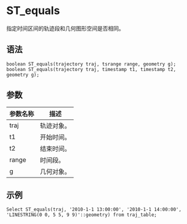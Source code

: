 # ST\_equals

指定时间区间的轨迹段和几何图形空间是否相同。

## 语法

```
boolean ST_equals(trajectory traj, tsrange range, geometry g);
boolean ST_equals(trajectory traj, timestamp t1, timestamp t2, geometry g);
```

## 参数

|参数名称|描述|
|----|--|
|traj|轨迹对象。|
|t1|开始时间。|
|t2|结束时间。|
|range|时间段。|
|g|几何对象。|

## 示例

```
Select ST_equals(traj, '2010-1-1 13:00:00', '2010-1-1 14:00:00', 'LINESTRING(0 0, 5 5, 9 9)'::geometry) from traj_table;
```

